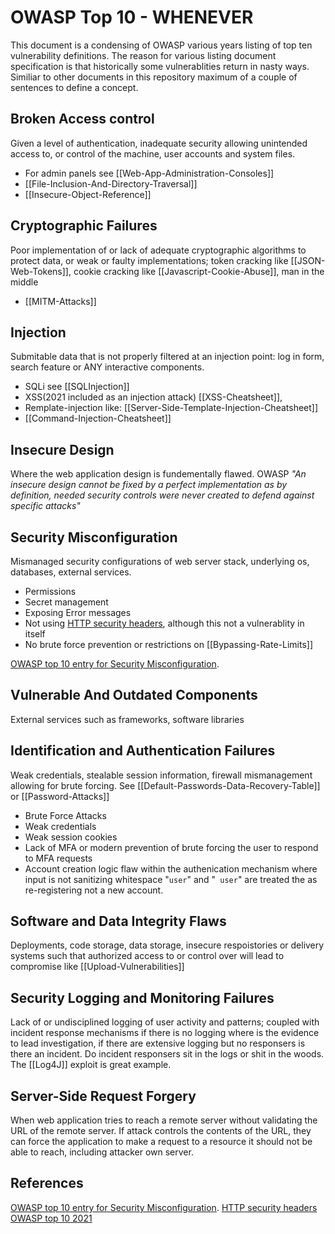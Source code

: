 # OWASP Top 10 - WHENEVER 

This document is a condensing of OWASP various years listing of top ten vulnerability definitions. The reason for various listing document specification is that historically some vulnerablities return in nasty ways.
Similiar to other documents in this repository maximum of a couple of sentences to define a concept.
 

## Broken Access control 	

Given a level of authentication, inadequate security allowing unintended access to, or control of the machine, user accounts and system files. 
- For admin panels see [[Web-App-Administration-Consoles]]
- [[File-Inclusion-And-Directory-Traversal]]
- [[Insecure-Object-Reference]]

## Cryptographic Failures

Poor implementation of or lack of adequate cryptographic algorithms to protect data, or weak or faulty implementations; token cracking like [[JSON-Web-Tokens]], cookie cracking like [[Javascript-Cookie-Abuse]], man in the middle
- [[MITM-Attacks]]

## Injection

Submitable data that is not properly filtered at an injection point: log in form, search feature or ANY interactive components.
- SQLi see [[SQLInjection]]
- XSS(2021 included as an injection attack) [[XSS-Cheatsheet]], 
- Remplate-injection like: [[Server-Side-Template-Injection-Cheatsheet]]
- [[Command-Injection-Cheatsheet]] 

## Insecure Design

Where the web application design is fundementally flawed. OWASP *"An insecure design cannot be fixed by a perfect implementation as by definition, needed security controls were never created to defend against specific attacks"*

## Security Misconfiguration

Mismanaged security configurations of web server stack, underlying os, databases, external services. 
- Permissions
- Secret management
- Exposing Error messages 
- Not using [HTTP security headers](https://owasp.org/www-project-secure-headers/), although this not a vulnerablity in itself
- No brute force prevention or restrictions on [[Bypassing-Rate-Limits]]

[OWASP top 10 entry for Security Misconfiguration](https://owasp.org/Top10/A05_2021-Security_Misconfiguration/).

## Vulnerable And Outdated Components

External services such as frameworks, software libraries

## Identification and Authentication Failures

Weak credentials, stealable session information, firewall mismanagement allowing for brute forcing. See [[Default-Passwords-Data-Recovery-Table]] or [[Password-Attacks]]
- Brute Force Attacks
- Weak credentials
- Weak session cookies
- Lack of MFA or modern prevention of brute forcing the user to respond to MFA requests
- Account creation logic flaw within the authenication mechanism where input is not sanitizing whitespace "`user`" and  "` user`" are treated the as re-registering not a new account. 

## Software and Data Integrity Flaws

Deployments, code storage, data storage, insecure respoistories or delivery systems such that authorized access to or control over will lead to compromise like [[Upload-Vulnerabilities]]

## Security Logging and Monitoring Failures

Lack of or undisciplined logging of user activity and patterns; coupled with incident response mechanisms if there is no logging where is the evidence to lead investigation, if there are extensive logging but no responsers is there an incident. Do incident responsers sit in the logs or shit in the woods. The [[Log4J]] exploit is great example. 

## Server-Side Request Forgery

When web application tries to reach a remote server without validating the URL of the remote server. If attack controls the contents of the URL, they can force the application to make a request to a resource it should not be able to reach, including attacker own server.


## References

[OWASP top 10 entry for Security Misconfiguration](https://owasp.org/Top10/A05_2021-Security_Misconfiguration/).
[HTTP security headers](https://owasp.org/www-project-secure-headers/)
[OWASP top 10 2021](https://tryhackme.com/room/owasptop102021)